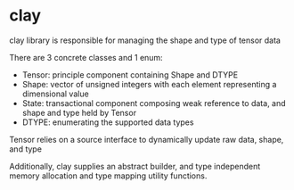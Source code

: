 # clay

clay library is responsible for managing the shape and type of tensor data

There are 3 concrete classes and 1 enum:

- Tensor: principle component containing Shape and DTYPE
- Shape: vector of unsigned integers with each element representing a dimensional value
- State: transactional component composing weak reference to data, and shape and type held by Tensor
- DTYPE: enumerating the supported data types

Tensor relies on a source interface to dynamically update raw data, shape, and type

Additionally, clay supplies an abstract builder, and type independent memory allocation and type mapping utility functions.
